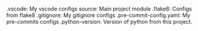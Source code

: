 .vscode: My vscode configs 
source: Main project module
.flake8: Configs from flake8
.gitignore: My gitignore configs
.pre-commit-config.yaml: My pre-commits configs
.python-version: Version of python from this project.

